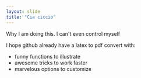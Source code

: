 ```yaml
---
layout: slide
title: "Cia ciccio"
---
```

Why I am doing this. I can't even control myself


I hope github already have a latex to pdf convert with:
- funny functions to illustrate
- awesome tricks to work faster
- marvelous options to customize

